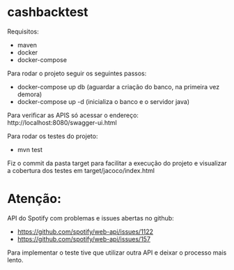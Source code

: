 # cashbacktest

Requisitos:

- maven
- docker
- docker-compose

Para rodar o projeto seguir os seguintes passos:

- docker-compose up db (aguardar a criação do banco, na primeira vez demora)
- docker-compose up -d (inicializa o banco e o servidor java)

Para verificar as APIS só acessar o endereço:
http://localhost:8080/swagger-ui.html

Para rodar os testes do projeto:
- mvn test

Fiz o commit da pasta target para facilitar a execução do projeto e visualizar a cobertura dos testes em target/jacoco/index.html

# Atenção:

API do Spotify com problemas e issues abertas no github:

- https://github.com/spotify/web-api/issues/1122
- https://github.com/spotify/web-api/issues/157

Para implementar o teste tive que utilizar outra API e deixar o processo mais lento.
